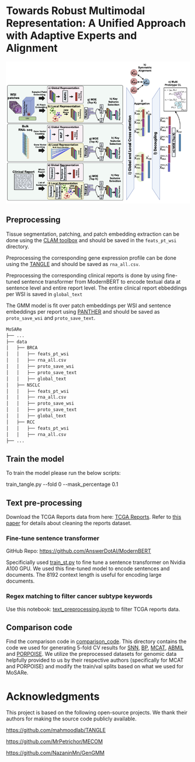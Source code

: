 # Towards Robust Multimodal Representation: A Unified Approach with Adaptive Experts and Alignment

![](/data/Method.png)

## Preprocessing

Tissue segmentation, patching, and patch embedding extraction can be done using the [CLAM toolbox](https://github.com/mahmoodlab/CLAM) and should be saved in the `feats_pt_wsi` directory.

Preprocessing the corresponding gene expression profile can be done using the [TANGLE](https://github.com/mahmoodlab/TANGLE) and should be saved as `rna_all.csv`.

Preprocessing the corresponding clinical reports is done by using fine-tuned sentence transformer from ModernBERT to encode textual data at sentence level and entire report level. The entire clinical report ebbeddings per WSI is saved in `global_text`

The GMM model is fit over patch embeddings per WSI and sentence embeddings per report using [PANTHER](https://github.com/mahmoodlab/PANTHER) and should be saved as `proto_save_wsi` and `proto_save_text`.

```bash
MoSARe
├── ...
├── data
│   ├── BRCA
│   │   ├── feats_pt_wsi
│   │   ├── rna_all.csv
│   │   ├── proto_save_wsi
│   │   ├── proto_save_text
│   │   ├── global_text
│   ├── NSCLC
│   │   ├── feats_pt_wsi
│   │   ├── rna_all.csv
│   │   ├── proto_save_wsi
│   │   ├── proto_save_text
│   │   ├── global_text
│   ├── RCC
│   │   ├── feats_pt_wsi
│   │   ├── rna_all.csv
├── ...
```



## Train the model

To train the model please run the below scripts:


train_tangle.py --fold 0 --mask_percentage 0.1

## Text pre-processing
Download the TCGA Reports data from here: [TCGA Reports](https://data.mendeley.com/datasets/hyg5xkznpx/1). Refer to [this paper](https://pmc.ncbi.nlm.nih.gov/articles/PMC10935496/) for details about cleaning the reports dataset.

### Fine-tune sentence transformer
GitHub Repo: https://github.com/AnswerDotAI/ModernBERT

Specificially used [train_st.py](https://github.com/AnswerDotAI/ModernBERT/blob/main/examples/train_st.py) to fine tune a sentence transformer on Nvidia A100 GPU. We used this fine-tuned model to encode sentences and documents. The 8192 context length is useful for encoding large documents.

### Regex matching to filter cancer subtype keywords
Use this notebook: [text_preprocessing.ipynb](./text_preprocessing.ipynb) to filter TCGA reports data.

## Comparison code
Find the comparison code in [comparison_code](./comparison_code). This directory contains the code we used for generating 5-fold CV results for [SNN](https://github.com/bioinf-jku/SNNs), [BP](https://github.com/mahmoodlab/PathomicFusion), [MCAT](https://github.com/mahmoodlab/MCAT), [ABMIL](https://github.com/AMLab-Amsterdam/AttentionDeepMIL) and [PORPOISE](https://github.com/mahmoodlab/PORPOISE). We utilize the preprocessed datasets for genomic data helpfully provided to us by their respective authors (specifically for MCAT and PORPOISE) and modify the train/val splits based on what we used for MoSARe.

# Acknowledgments

This project is based on the following open-source projects. We thank their authors for making the source code publicly available.

https://github.com/mahmoodlab/TANGLE

https://github.com/MrPetrichor/MECOM

https://github.com/NazaninMn/GenGMM



